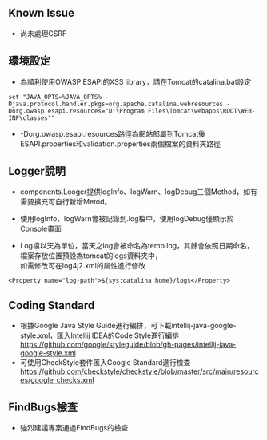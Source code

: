 ## Known Issue
* 尚未處理CSRF

## 環境設定  
* 為順利使用OWASP ESAPI的XSS library，請在Tomcat的catalina.bat設定

```
set "JAVA_OPTS=%JAVA_OPTS% -Djava.protocol.handler.pkgs=org.apache.catalina.webresources -Dorg.owasp.esapi.resources="D:\Program Files\Tomcat\webapps\ROOT\WEB-INF\classes""
```

* -Dorg.owasp.esapi.resources路徑為網站部屬到Tomcat後ESAPI.properties和validation.properties兩個檔案的資料夾路徑

## Logger說明
* components.Looger提供logInfo、logWarn、logDebug三個Method，如有需要擴充可自行新增Metod。

* 使用logInfo、logWarn會被記錄到.log檔中，使用logDebug僅顯示於Console畫面

* Log檔以天為單位，當天之log會被命名為temp.log，其餘會依照日期命名，檔案存放位置預設為tomcat的logs資料夾中，  
  如需修改可在log4j2.xml的屬性進行修改

```
<Property name="log-path">${sys:catalina.home}/logs</Property>
```

## Coding Standard  
* 根據Google Java Style Guide進行編排，可下載intellij-java-google-style.xml，匯入Intellij IDEA的Code Style進行編排  
https://github.com/google/styleguide/blob/gh-pages/intellij-java-google-style.xml  
* 可使用CheckStyle套件匯入Google Standard進行檢查
https://github.com/checkstyle/checkstyle/blob/master/src/main/resources/google_checks.xml

## FindBugs檢查
* 強烈建議專案通過FindBugs的檢查